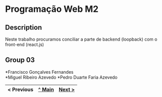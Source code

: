 # Programação Web M2

## Description
Neste trabalho procuramos conciliar a parte de backend (loopback) com o front-end (react.js)

## Group 03

*Francisco Gonçalves Fernandes  
*Miguel Ribeiro Azevedo
*Pedro Duarte Faria Azevedo


< Previous | [^ Main](https://github.com/exemploTrabalho/report) | [Next >](c2.md)
:--- | :---: | ---: 